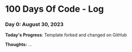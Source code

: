 # 100 Days Of Code - Log

### Day 0: August 30, 2023

**Today's Progress**: Template forked and changed on GitHub

**Thoughts:** ...
